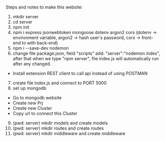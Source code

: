 Steps and notes to make this website:
1. mkdir server
2. cd server
3. npm init
4. npm i express jsonwebtoken mongoose dotenv argon2 cors
(dotenv -> environment variable, argon2 -> hash user's password, cors -> front-end to with back-end)
5. npm i --save-dev nodemon
6. change file package.json, field "scripts" add: "server":"nodemon index", after that when we type "npm server", file index.js will automatically run after any changed.
* Install extension REST client to call api instead of using POSTMAN
7. create file index.js and connect to PORT 5000
8. set up mongodb 
 - Go to mongodb website
 - Create new Prj
 - Create new Cluster
 - Copy url to connect this Cluster
9. (pwd: server) mkdir models and create models
10. (pwd: server) mkdir routes and create routes
11. (pwd: server) mkdir middleware and create middleware
